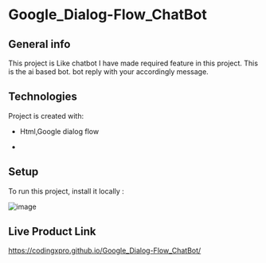 # Google_Dialog-Flow_ChatBot

## General info
This project is Like chatbot I have made required feature in this project.
This is the ai based bot.
bot reply with your accordingly message.
	
## Technologies
Project is created with:
* Html,Google dialog flow

*
	
## Setup
To run this project, install it locally :

![image](https://github.com/CodingXpro/Google_Dialog-Flow_ChatBot/assets/98632075/565b96a6-ecc9-4f15-a982-3bb1233f01e7)


## Live Product Link
  https://codingxpro.github.io/Google_Dialog-Flow_ChatBot/
